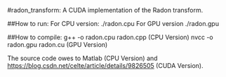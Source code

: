 #radon_transform: A CUDA implementation of the Radon transform.

##How to run:
For CPU version: ./radon.cpu
For GPU version ./radon.gpu

##How to compile:
g++ -o radon.cpu radon.cpp (CPU Version)
nvcc -o radon.gpu radon.cu (GPU Version)

The source code owes to Matlab (CPU Version) and https://blog.csdn.net/celte/article/details/9826505 (CUDA Version).
